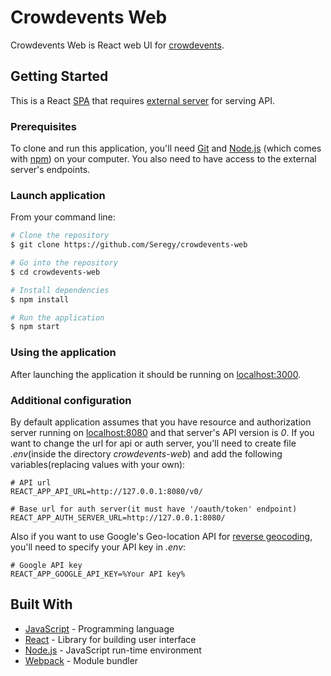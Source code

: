 # Crowdevents Web

Crowdevents Web is React web UI for [crowdevents](https://github.com/Seregy/crowdevents).

## Getting Started

This is a React [SPA](https://en.wikipedia.org/wiki/Single-page_application) that requires [external server]((https://github.com/Seregy/crowdevents)) for serving API.

### Prerequisites

To clone and run this application, you'll need [Git](https://git-scm.com/) and [Node.js](https://nodejs.org/en/) (which comes with [npm](https://www.npmjs.com/)) on your computer.
You also need to have access to the external server's endpoints.

### Launch application

From your command line:

```bash
# Clone the repository
$ git clone https://github.com/Seregy/crowdevents-web

# Go into the repository
$ cd crowdevents-web

# Install dependencies
$ npm install

# Run the application
$ npm start
```

### Using the application

After launching the application it should be running on [localhost:3000](http://127.0.0.1:3000/).

### Additional configuration

By default application assumes that you have resource and authorization server running on [localhost:8080](http://127.0.0.1:8080/) and that server's API version is *0*. If you want to change the url for api or auth server, you'll need to create file *.env*(inside the directory *crowdevents-web*) and add the following variables(replacing values with your own):

```
# API url
REACT_APP_API_URL=http://127.0.0.1:8080/v0/

# Base url for auth server(it must have '/oauth/token' endpoint)
REACT_APP_AUTH_SERVER_URL=http://127.0.0.1:8080/
```

Also if you want to use Google's Geo-location API for [reverse geocoding](https://en.wikipedia.org/wiki/Reverse_geocoding), you'll need to specify your API key in *.env*:

```
# Google API key
REACT_APP_GOOGLE_API_KEY=%Your API key%
```

## Built With

* [JavaScript](https://developer.mozilla.org/en-US/docs/Web/JavaScript) - Programming language
* [React](https://reactjs.org/) - Library for building user interface
* [Node.js](https://nodejs.org/en/) - JavaScript run-time environment
* [Webpack](https://webpack.js.org/) - Module bundler
